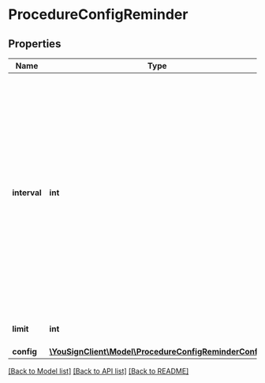 # ProcedureConfigReminder

## Properties
Name | Type | Description | Notes
------------ | ------------- | ------------- | -------------
**interval** | **int** | Number of days between each reminder. The date of the creation of the procedure is used to define the date of the reminder. For example, if you set 2 and the procedure is created at 2017-01-01T15:03:01, the first reminder will be sent at 2017-01-03T15:03:01. | [default to 1]
**limit** | **int** | Limit of reminders sent. | [optional] [default to 5]
**config** | [**\YouSignClient\Model\ProcedureConfigReminderConfig**](ProcedureConfigReminderConfig.md) |  | [optional] 

[[Back to Model list]](../README.md#documentation-for-models) [[Back to API list]](../README.md#documentation-for-api-endpoints) [[Back to README]](../README.md)

